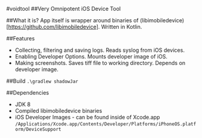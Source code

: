 #voidtool
##Very Omnipotent iOS Device Tool

##What it is?
App itself is wrapper around binaries of (libimobiledevice)[https://github.com/libimobiledevice]. Written in Kotlin.

##Features
* Collecting, filtering and saving logs. Reads syslog from iOS devices.
* Enabling Developer Options. Mounts developer image of iOS.
* Making screenshots. Saves tiff file to working directory. Depends on developer image.

##Build
`.\gradlew shadowJar`

##Dependencies
* JDK 8
* Compiled libimobiledevice binaries
* iOS Developer Images - can be found inside of Xcode.app `/Applications/Xcode.app/Contents/Developer/Platforms/iPhoneOS.platform/DeviceSupport`

